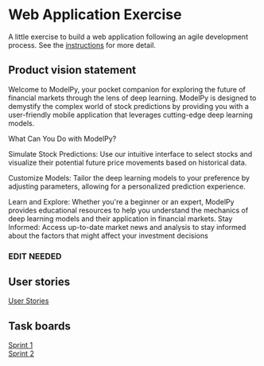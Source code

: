 # Web Application Exercise

A little exercise to build a web application following an agile development process. See the [instructions](instructions.md) for more detail.

## Product vision statement
 Welcome to ModelPy, your pocket companion for exploring the future of financial markets through the lens of deep learning. ModelPy is designed to demystify the complex world of stock predictions by providing you with a user-friendly mobile application that leverages cutting-edge deep learning models.

What Can You Do with ModelPy?

Simulate Stock Predictions: Use our intuitive interface to select stocks and visualize their potential future price movements based on historical data.

Customize Models: Tailor the deep learning models to your preference by adjusting parameters, allowing for a personalized prediction experience.

Learn and Explore: Whether you're a beginner or an expert, ModelPy provides educational resources to help you understand the mechanics of deep learning models and their application in financial markets.
Stay Informed: Access up-to-date market news and analysis to stay informed about the factors that might affect your investment decisions

### EDIT NEEDED 
## User stories

[User Stories](https://github.com/software-students-spring2024/2-web-app-exercise-iloveswe/issues)

## Task boards

[Sprint 1](https://github.com/orgs/software-students-spring2024/projects/2) <br/>
[Sprint 2](https://github.com/orgs/software-students-spring2024/projects/3)

